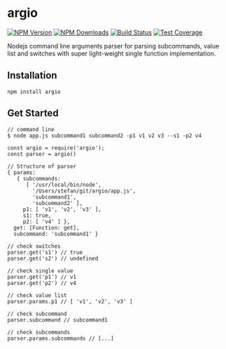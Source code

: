# argio
[![NPM Version][npm-image]][npm-url]
[![NPM Downloads][downloads-image]][downloads-url]
[![Build Status][travis-image]][travis-url]
[![Test Coverage][coveralls-image]][coveralls-url]

Nodejs command line arguments parser for parsing subcommands, value list and switches with super light-weight single function implementation.

## Installation
```
npm install argio
```

## Get Started
```
// command line
$ node app.js subcommand1 subcommand2 -p1 v1 v2 v3 --s1 -p2 v4
```

```
const argio = require('argio');
const parser = argio()

// Structure of parser
{ params: 
   { subcommands: 
      [ '/usr/local/bin/node',
        '/Users/stefan/git/argio/app.js',
        'subcommand1',
        'subcommand2' ],
     p1: [ 'v1', 'v2', 'v3' ],
     s1: true,
     p2: [ 'v4' ] },
  get: [Function: get],
  subcommand: 'subcommand1' }

// check switches
parser.get('s1') // true
parser.get('s2') // undefined

// check single value
parser.get('p1') // v1
parser.get('p2') // v4

// check value list
parser.params.p1 // [ 'v1', 'v2', 'v3' ]

// check subcommand
parser.subcommand // subcommand1

// check subcommands
parser.params.subcommands // [...]

```


[npm-image]: https://img.shields.io/npm/v/argio.svg
[npm-url]: https://npmjs.org/package/argio
[travis-image]: https://img.shields.io/travis/devfans/argio/master.svg
[travis-url]: https://travis-ci.org/devfans/argio
[coveralls-image]: https://img.shields.io/coveralls/devfans/argio/master.svg
[coveralls-url]: https://coveralls.io/r/devfans/argio?branch=master
[downloads-image]: https://img.shields.io/npm/dm/argio.svg
[downloads-url]: https://npmjs.org/package/argio

